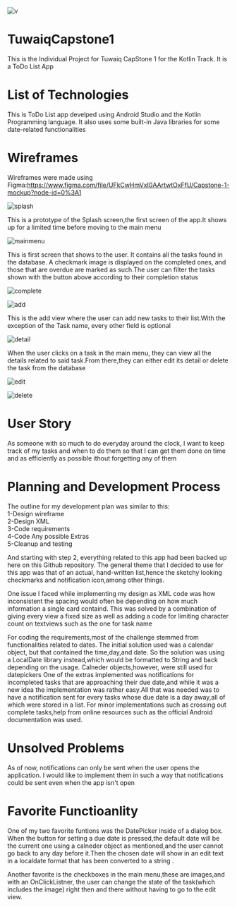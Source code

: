 ![v](https://github.com/joud-almahdi/TuwaiqCapstone1/blob/d99b49776bb383f621965c23fb5f162d72c84366/v.png)


# TuwaiqCapstone1

This is the Individual Project for Tuwaiq CapStone 1 for the Kotlin Track. It is a ToDo List App


# List of Technologies

This is ToDo List app develped using Android Studio and the Kotlin Programming language. It also uses some built-in Java libraries for some date-related functionalities

# Wireframes 


Wireframes were made using Figma:https://www.figma.com/file/UFkCwHmVxI0AArtwtOxFfU/Capstone-1-mockup?node-id=0%3A1




![splash](https://user-images.githubusercontent.com/75100342/139945861-9f2ba85a-d0b5-43c3-89ff-67024b997450.png)



This is a prototype of the Splash screen,the first screen of the app.It shows up for a limited time before moving to the main menu





![mainmenu](https://github.com/joud-almahdi/TuwaiqCapstone1/blob/788ffb0451c44cc379790df64234c894271e8e2e/main%20menu.png)





This is first screen that shows to the user. It contains all the tasks found in the database. A checkmark image is displayed on the completed ones, and those that are overdue are marked as such.The user can filter the tasks shown with the button above according to their completion status

![complete](https://github.com/joud-almahdi/TuwaiqCapstone1/blob/d99b49776bb383f621965c23fb5f162d72c84366/MainMenu.png)







![add](https://github.com/joud-almahdi/TuwaiqCapstone1/blob/d99b49776bb383f621965c23fb5f162d72c84366/add.png)




This is the add view where the user can add new tasks to their list.With the exception of the Task name, every other field is optional



![detail](https://github.com/joud-almahdi/TuwaiqCapstone1/blob/2cb3d6e4901b58717e8ab52b33c7f78ab4419ad1/detail.png)

When the user clicks on a task in the main menu, they can view all the details related to said task.From there,they can either edit its detail or delete the task from the database




![edit](https://github.com/joud-almahdi/TuwaiqCapstone1/blob/d99b49776bb383f621965c23fb5f162d72c84366/edit.png)


                                                                        
                                                                        
                                                                        
                                                                                                  
                                                                                                  
                                                                                                  
![delete](https://github.com/joud-almahdi/TuwaiqCapstone1/blob/2cb3d6e4901b58717e8ab52b33c7f78ab4419ad1/detail%20with%20delete.png)



# User Story


As someone with so much to do everyday around the clock, I want to keep track of my tasks and when to do them so that I can get them done on time and as efficiently as possible ithout forgetting any of them

# Planning and Development Process

The outline for my development plan was similar to this:<br />
1-Design wireframe<br />
2-Design XML<br />
3-Code requirements<br />
4-Code Any possible Extras<br />
5-Cleanup and testing<br />


And starting with step 2, everything related to this app had been backed up here on this Github repository. The general theme that I decided to use for this app was that of an actual, hand-written list,hence the sketchy looking checkmarks and notification icon,among other things.

One issue I faced while implementing my design as XML code was how inconsistent the spacing would often be depending on how much information a single card containd. This was solved by a combination of giving every view a fixed size as well as adding a code for limiting character count on textviews such as the one for task name

For coding the requirements,most of the challenge stemmed from functionalities related to dates. The initial solution used was a calendar object, but that contained the time,day,and date. So the solution was using a LocalDate library instead,which would be formatted to String and back depending on the usage. Calneder objects,however, were still used for datepickers 
One of the extras implemented was notifications for incompleted tasks that are approaching their due date,and while it was a new idea the implementation was rather easy.All that was needed was to have a notification sent for every tasks whose due date is a day away,all of which were stored in a list.
For minor implementations such as crossing out complete tasks,help from online resources such as the official Android documentation was used.
# Unsolved Problems

As of now, notifications can only be sent when the user opens the application. I would like to implement them in such a way that notifications could be sent even when the app isn't open

# Favorite Functioanlity

One of my two favorite funtions was the DatePicker inside of a dialog box. When the button for setting a due date is pressed,the default date  will be the current one using a calneder object as mentioned,and the user cannot go back to any day before it.Then the chosen date will show in an edit text in a localdate format that has been converted to a string .

Another favorite is the checkboxes in the main menu,these are images,and with an OnClickListner, the user can change the state of the task(which includes the image) right then and there without having to go to the edit view.


